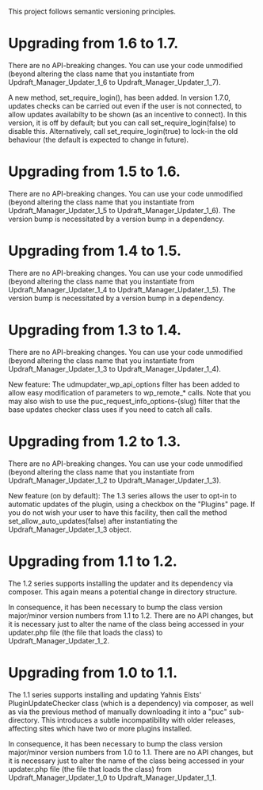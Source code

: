 This project follows semantic versioning principles.

# Upgrading from 1.6 to 1.7.

There are no API-breaking changes. You can use your code unmodified (beyond altering the class name that you instantiate from Updraft_Manager_Updater_1_6 to Updraft_Manager_Updater_1_7).

A new method, set_require_login(), has been added. In version 1.7.0, updates checks can be carried out even if the user is not connected, to allow updates availabilty to be shown (as an incentive to connect). In this version, it is off by default; but you can call set_require_login(false) to disable this. Alternatively, call set_require_login(true) to lock-in the old behaviour (the default is expected to change in future).

# Upgrading from 1.5 to 1.6.

There are no API-breaking changes. You can use your code unmodified (beyond altering the class name that you instantiate from Updraft_Manager_Updater_1_5 to Updraft_Manager_Updater_1_6). The version bump is necessitated by a version bump in a dependency.

# Upgrading from 1.4 to 1.5.

There are no API-breaking changes. You can use your code unmodified (beyond altering the class name that you instantiate from Updraft_Manager_Updater_1_4 to Updraft_Manager_Updater_1_5). The version bump is necessitated by a version bump in a dependency.

# Upgrading from 1.3 to 1.4.

There are no API-breaking changes. You can use your code unmodified (beyond altering the class name that you instantiate from Updraft_Manager_Updater_1_3 to Updraft_Manager_Updater_1_4).

New feature: The udmupdater_wp_api_options filter has been added to allow easy modification of parameters to wp_remote_* calls. Note that you may also wish to use the puc_request_info_options-(slug) filter that the base updates checker class uses if you need to catch all calls.

# Upgrading from 1.2 to 1.3.

There are no API-breaking changes. You can use your code unmodified (beyond altering the class name that you instantiate from Updraft_Manager_Updater_1_2 to Updraft_Manager_Updater_1_3).

New feature (on by default): The 1.3 series allows the user to opt-in to automatic updates of the plugin, using a checkbox on the "Plugins" page. If you do not wish your user to have this facility, then call the method set_allow_auto_updates(false) after instantiating the Updraft_Manager_Updater_1_3 object.

# Upgrading from 1.1 to 1.2.

The 1.2 series supports installing the updater and its dependency via composer. This again means a potential change in directory structure.

In consequence, it has been necessary to bump the class version major/minor version numbers from 1.1 to 1.2. There are no API changes, but it is necessary just to alter the name of the class being accessed in your updater.php file (the file that loads the class) to Updraft_Manager_Updater_1_2.

# Upgrading from 1.0 to 1.1.

The 1.1 series supports installing and updating Yahnis Elsts' PluginUpdateChecker class (which is a dependency) via composer, as well as via the previous method of manually downloading it into a "puc" sub-directory. This introduces a subtle incompatibility with older releases, affecting sites which have two or more plugins installed.

In consequence, it has been necessary to bump the class version major/minor version numbers from 1.0 to 1.1. There are no API changes, but it is necessary just to alter the name of the class being accessed in your updater.php file (the file that loads the class) from Updraft_Manager_Updater_1_0 to Updraft_Manager_Updater_1_1.






